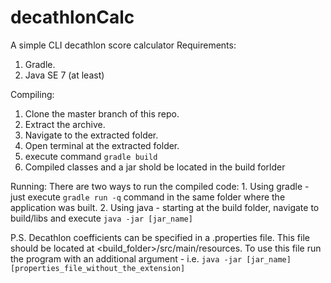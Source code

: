 # decathlonCalc
A simple CLI decathlon score calculator
Requirements:
  1. Gradle.
  2. Java SE 7 (at least)

Compiling:
  1. Clone the master branch of this repo.
  2. Extract the archive.
  3. Navigate to the extracted folder.
  4. Open terminal at the extracted folder.
  5. execute command `gradle build`
  6. Compiled classes and a jar shold be located in the build forlder
  
Running:
  There are two ways to run the compiled code:
    1. Using gradle - just execute `gradle run -q` command in the same folder where the application was built. 
    2. Using java - starting at the build folder, navigate to build/libs and execute `java -jar [jar_name]`
    
P.S. Decathlon coefficients can be specified in a .properties file. This file should be located at <build_folder>/src/main/resources.
To use this file run the program with an additional argument - i.e. `java -jar [jar_name] [properties_file_without_the_extension]`
